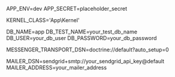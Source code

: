 APP_ENV=dev
APP_SECRET=placeholder_secret

KERNEL_CLASS='App\Kernel'

DB_NAME=app
DB_TEST_NAME=your_test_db_name
DB_USER=your_db_user
DB_PASSWORD=your_db_password

MESSENGER_TRANSPORT_DSN=doctrine://default?auto_setup=0

MAILER_DSN=sendgrid+smtp://your_sendgrid_api_key@default
MAILER_ADDRESS=your_mailer_address
